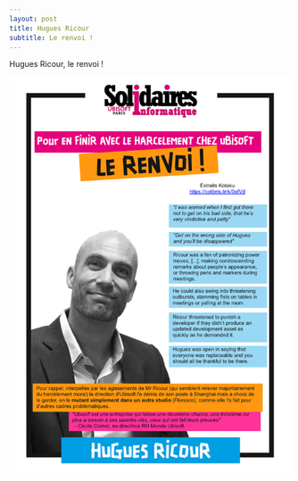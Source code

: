 ```yaml
---
layout: post
title: Hugues Ricour
subtitle: Le renvoi !
---
```


Hugues Ricour, le renvoi !

![SIUbiParis](../assets/img/UbisoftParis-Affichage_025.png)

  
